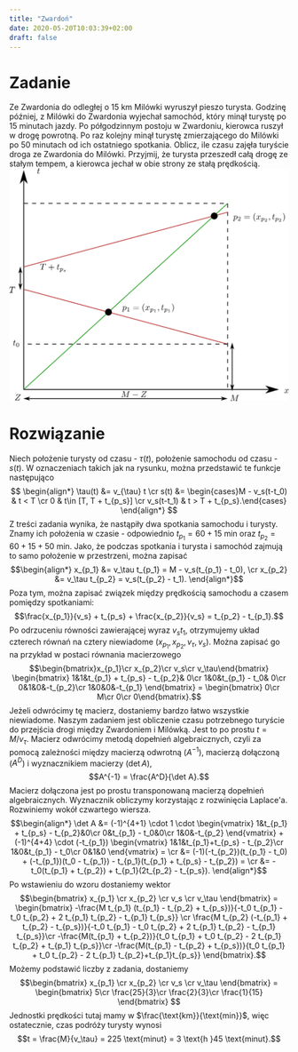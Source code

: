 ```yaml
---
title: "Zwardoń"
date: 2020-05-20T10:03:39+02:00
draft: false
---
```

# Zadanie
Ze Zwardonia do odległej o $15$ km Milówki wyruszył pieszo turysta. Godzinę później, z Milówki do Zwardonia wyjechał samochód, który minął turystę po $15$ minutach jazdy. Po półgodzinnym postoju w Zwardoniu, kierowca ruszył w drogę powrotną. Po raz kolejny minął turystę zmierzającego do Milówki po $50$ minutach od ich ostatniego spotkania. Oblicz, ile czasu zajęła turyście droga ze Zwardonia do Milówki. Przyjmij, że turysta przeszedł całą drogę ze stałym tempem, a kierowca jechał w obie strony ze stałą prędkością.
![](/zwardon.png)
# Rozwiązanie
Niech położenie turysty od czasu - $\tau(t)$, położenie samochodu od czasu - $s(t)$. W oznaczeniach takich jak na rysunku, można przedstawić te funkcje następująco
$$ \begin{align*}
\tau(t) &= v_{\tau} t \cr
s(t) &= \begin{cases}M - v_s(t-t_0) & t < T \cr
0 & t\in [T, T + t_{p_s}] \cr
v_s(t-t_1) & t > T + t_{p_s}.\end{cases}
\end{align*} $$
Z treści zadania wynika, że nastąpiły dwa spotkania samochodu i turysty. Znamy ich położenia w czasie - odpowiednio $t_{p_1} = 60 + 15$ min oraz $t_{p_2} = 60 + 15 + 50$ min.
Jako, że podczas spotkania i turysta i samochód zajmują to samo położenie w przestrzeni, można zapisać
$$\begin{align*}
x_{p_1} &= v_\tau t_{p_1} = M - v_s(t_{p_1} - t_0), \cr
x_{p_2} &= v_\tau t_{p_2} = v_s(t_{p_2} - t_1).
\end{align*}$$
Poza tym, można zapisać związek między prędkością samochodu a czasem pomiędzy spotkaniami:
$$\frac{x_{p_1}}{v_s} + t_{p_s} + \frac{x_{p_2}}{v_s} = t_{p_2} - t_{p_1}.$$
Po odrzuceniu równości zawierającej wyraz $v_s t_1$, otrzymujemy układ czterech równań na cztery niewiadome ($x_{p_1}, x_{p_2},v_\tau, v_s$).
Można zapisać go na przykład w postaci równania macierzowego
$$\begin{bmatrix}x_{p_1}\cr x_{p_2}\cr v_s\cr v_\tau\end{bmatrix} \begin{bmatrix}
1&1&t_{p_1} + t_{p_s} - t_{p_2}& 0\cr
1&0&t_{p_1} - t_0& 0\cr
0&1&0&-t_{p_2}\cr
1&0&0&-t_{p_1}
\end{bmatrix} =
\begin{bmatrix} 0\cr M\cr 0\cr 0\end{bmatrix}.$$
Jeżeli odwrócimy tę macierz, dostaniemy bardzo łatwo wszystkie niewiadome. Naszym zadaniem jest obliczenie czasu potrzebnego turyście do przejścia drogi między Zwardoniem i Milówką. Jest to po prostu $t = M/v_\tau$. Macierz odwrócimy metodą dopełnień algebraicznych, czyli za pomocą zależności między macierzą odwrotną ($A^{-1}$), macierzą dołączoną ($A^D$) i wyznacznikiem macierzy ($\det A$),
$$A^{-1} = \frac{A^D}{\det A}.$$
Macierz dołączona jest po prostu transponowaną macierzą dopełnień algebraicznych.
Wyznacznik obliczymy korzystając z rozwinięcia Laplace'a.
Rozwiniemy wokół czwartego wiersza.
$$\begin{align*}
\det A &= (-1)^{4+1} \cdot 1 \cdot
\begin{vmatrix}
1&t_{p_1} + t_{p_s} - t_{p_2}&0\cr
0&t_{p_1} - t_0&0\cr
1&0&-t_{p_2}
\end{vmatrix} + (-1)^{4+4} \cdot (-t_{p_1}) \begin{vmatrix}
1&1&t_{p_1}+t_{p_s} - t_{p_2}\cr
1&0&t_{p_1} - t_0\cr
0&1&0
\end{vmatrix} = \cr
&= (-1)(-t_{p_2})(t_{p_1} - t_0) + (-t_{p_1})(t_0 - t_{p_1}) - t_{p_1}(t_{p_1} + t_{p_s} - t_{p_2}) = \cr
&= -t_0(t_{p_1} + t_{p_2}) + t_{p_1}(2t_{p_2} - t_{p_s}).
\end{align*}$$
Po wstawieniu do wzoru dostaniemy wektor
$$\begin{bmatrix}
x_{p_1} \cr x_{p_2} \cr v_s \cr v_\tau
\end{bmatrix} =
\begin{bmatrix}
-\frac{M t_{p_1} (t_{p_1} - t_{p_2} + t_{p_s})}{-t_0 t_{p_1} - t_0 t_{p_2} + 2 t_{p_1} t_{p_2} - t_{p_1} t_{p_s}} \cr
\frac{M t_{p_2} (-t_{p_1} + t_{p_2} - t_{p_s})}{-t_0 t_{p_1} - t_0 t_{p_2} + 2 t_{p_1} t_{p_2} - t_{p_1} t_{p_s}}\cr
-\frac{M(t_{p_1} + t_{p_2})}{t_0 t_{p_1} + t_0 t_{p_2} - 2 t_{p_1} t_{p_2} + t_{p_1} t_{p_s}}\cr
-\frac{M(t_{p_1} - t_{p_2} + t_{p_s})}{t_0 t_{p_1} + t_0 t_{p_2} - 2 t_{p_1} t_{p_2}+t_{p_1}t_{p_s}}
\end{bmatrix}.$$
Możemy podstawić liczby z zadania, dostaniemy
$$\begin{bmatrix}
x_{p_1} \cr x_{p_2} \cr v_s \cr v_\tau
\end{bmatrix} =
\begin{bmatrix}
5\cr \frac{25}{3}\cr \frac{2}{3}\cr \frac{1}{15}
\end{bmatrix}
$$
Jednostki prędkości tutaj mamy w $\frac{\text{km}}{\text{min}}$, więc ostatecznie, czas podróży turysty wynosi
$$t = \frac{M}{v_\tau} = 225 \text{minut} = 3 \text{h }45 \text{minut}.$$

